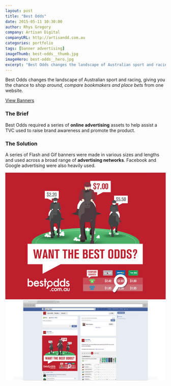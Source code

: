 ```yaml
---
layout: post
title: "Best Odds"
date: 2015-05-11 10:30:00
author: Rhys Gregory
company: Artisan Digital
companyURL: http://artisandd.com.au
categories: portfolio
tags: [banner advertising]
imageThumb: best-odds__thumb.jpg
imageHero: best-odds__hero.jpg
excerpt: "Best Odds changes the landscape of Australian sport and racing, giving you the chance to shop around, compare bookmakers and place bets from one website."
---
```

<div class="o-wrapper  o-wrapper--narrow  u-pt  u-pb+" markdown="1">

Best Odds changes the landscape of Australian sport and racing, giving you the chance to *shop around, compare bookmakers and place bets* from one website.

<a class="o-btn  c-btn" href="/showcase/best-odds/" target="_blank">View Banners <i class="i-new-tab"></i></a>

### The Brief
Best Odds required a series of **online advertising** assets to help assist a TVC used to raise brand awareness and promote the product.

### The Solution
A series of Flash and Gif banners were made in various sizes and lengths and used across a broad range of **advertising networks**. Facebook and Google advertising were also heavily used.

</div>

<section class="o-band  c-band  u-pb+">
	<div class="o-wrapper  o-wrapper--narrow  u-text-center">
		<div class="o-layout  o-layout--center">
			<div class="o-layout__item  u-1/1">
				<img class="u-mb" src="/img/portfolio/best-odds__alt-1.jpg" alt="Best Odds">
			</div>
			<div class="o-layout__item  u-1/1">
				<img class="u-mb" src="/img/portfolio/best-odds__alt-2.png" alt="Best Odds">
			</div>
		</div>
	</div>
</section>